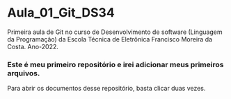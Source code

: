 # Aula_01_Git_DS34
Primeira aula de Git no curso de Desenvolvimento de software (Linguagem da Programação) da Escola Técnica de Eletrônica Francisco Moreira da Costa. 
Ano-2022.


### Este é meu primeiro repositório e irei adicionar meus primeiros arquivos. 
Para abrir os documentos desse repositório, basta clicar duas vezes. 
